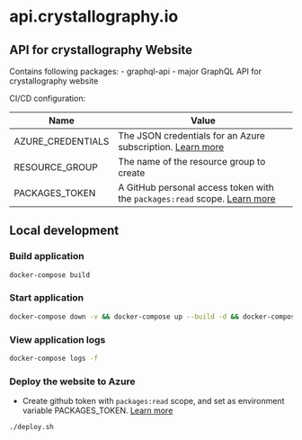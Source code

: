 # api.crystallography.io

## API for crystallography Website

Contains following packages:
    - graphql-api - major GraphQL API for crystallography website

CI/CD configuration:

 | Name | Value |
  | ---- | ----- |
  | AZURE_CREDENTIALS | The JSON credentials for an Azure subscription. [Learn more](https://docs.microsoft.com/azure/developer/github/connect-from-azure?tabs=azure-portal%2Cwindows#create-a-service-principal-and-add-it-as-a-github-secret) |
  | RESOURCE_GROUP | The name of the resource group to create |
  | PACKAGES_TOKEN | A GitHub personal access token with the `packages:read` scope. [Learn more](https://docs.github.com/en/authentication/keeping-your-account-and-data-secure/creating-a-personal-access-token) |

## Local development

### Build application

```bash
docker-compose build
```

### Start application

```bash
docker-compose down -v && docker-compose up --build -d && docker-compose logs -f
```

### View application logs

```bash
docker-compose logs -f
```

### Deploy the website to Azure

* Create github token with `packages:read` scope, and set as environment variable PACKAGES_TOKEN. [Learn more](https://docs.github.com/en/authentication/keeping-your-account-and-data-secure/creating-a-personal-access-token)

```bash
./deploy.sh
```
